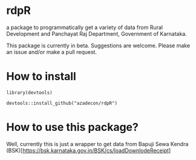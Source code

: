 # rdpR
a package to programmatically get a variety of data from Rural Development and Panchayat Raj Department, Government of Karnataka.

This package is currently in beta. Suggestions are welcome. Please make an issue and/or make a pull request.

# How to install
```{R}
library(devtools)
```

```{R}
devtools::install_github("azadecon/rdpR")
```
# How to use this package?

Well, currently this is just a wrapper to get data from Bapuji Sewa Kendra (BSK)[https://bsk.karnataka.gov.in/BSK/cs/loadDownlodeReceipt]
